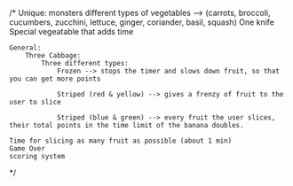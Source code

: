 /*
Unique:
    monsters
    different types of vegetables --> (carrots, broccoli, cucumbers, zucchini, lettuce, ginger, coriander, basil, squash)
    One knife
    Special vegeatable that adds time

    General:
        Three Cabbage:
            Three different types:
                Frozen --> stops the timer and slows down fruit, so that you can get more points

                Striped (red & yellow) --> gives a frenzy of fruit to the user to slice

                Striped (blue & green) --> every fruit the user slices, their total points in the time limit of the banana doubles.
    
    Time for slicing as many fruit as possible (about 1 min)
    Game Over
    scoring system
    
    
  
*/